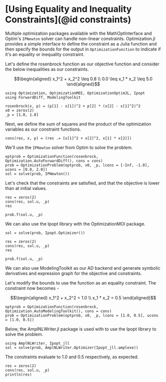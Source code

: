 # [Using Equality and Inequality Constraints](@id constraints)

Multiple optimization packages available with the MathOptInterface and Optim's `IPNewton` solver can handle non-linear constraints.
Optimization.jl provides a simple interface to define the constraint as a Julia function and then specify the bounds for the output
in `OptimizationFunction` to indicate if it's an equality or inequality constraint.

Let's define the rosenbrock function as our objective function and consider the below inequalities as our constraints.

```math
\begin{aligned}

x_1^2 + x_2^2 \leq 0.8 \\

0.0 \leq x_1 * x_2 \leq 5.0
\end{aligned}
```

```@example constraints
using Optimization, OptimizationMOI, OptimizationOptimJL, Ipopt
using ForwardDiff, ModelingToolkit

rosenbrock(x, p) = (p[1] - x[1])^2 + p[2] * (x[2] - x[1]^2)^2
x0 = zeros(2)
_p = [1.0, 1.0]
```

Next, we define the sum of squares and the product of the optimization variables as our constraint functions.

```@example constraints
cons(res, x, p) = (res .= [x[1]^2 + x[2]^2, x[1] * x[2]])
```

We'll use the `IPNewton` solver from Optim to solve the problem.

```@example constraints
optprob = OptimizationFunction(rosenbrock, Optimization.AutoForwardDiff(), cons = cons)
prob = OptimizationProblem(optprob, x0, _p, lcons = [-Inf, -1.0], ucons = [0.8, 2.0])
sol = solve(prob, IPNewton())
```

Let's check that the constraints are satisfied,
and that the objective is lower than at initial values.

```@example constraints
res = zeros(2)
cons(res, sol.u, _p)
res
```

```@example constraints
prob.f(sol.u, _p)
```

We can also use the Ipopt library with the OptimizationMOI package.

```@example constraints
sol = solve(prob, Ipopt.Optimizer())
```

```@example constraints
res = zeros(2)
cons(res, sol.u, _p)
res
```

```@example constraints
prob.f(sol.u, _p)
```

We can also use ModelingToolkit as our AD backend and generate symbolic derivatives and expression graph for the objective and constraints.

Let's modify the bounds to use the function as an equality constraint. The constraint now becomes -

```math
\begin{aligned}

x_1^2 + x_2^2 = 1.0 \\

x_1 * x_2 = 0.5
\end{aligned}
```

```@example constraints
optprob = OptimizationFunction(rosenbrock, Optimization.AutoModelingToolkit(), cons = cons)
prob = OptimizationProblem(optprob, x0, _p, lcons = [1.0, 0.5], ucons = [1.0, 0.5])
```

Below, the AmplNLWriter.jl package is used with to use the Ipopt library to solve the problem.

```@example constraints
using AmplNLWriter, Ipopt_jll
sol = solve(prob, AmplNLWriter.Optimizer(Ipopt_jll.amplexe))
```

The constraints evaluate to 1.0 and 0.5 respectively, as expected.

```@example constraints
res = zeros(2)
cons(res, sol.u, _p)
println(res)
```

